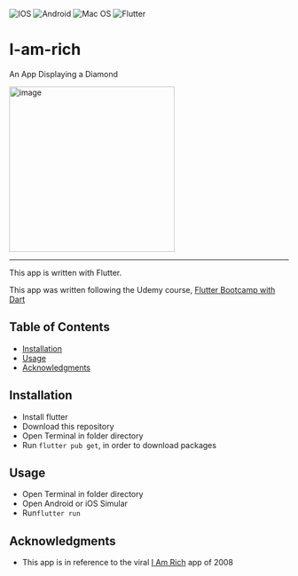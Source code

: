 ![IOS](https://img.shields.io/badge/iOS-000000?style=for-the-badge&logo=ios&logoColor=white) 
![Android](https://img.shields.io/badge/Android-3DDC84?style=for-the-badge&logo=android&logoColor=white) 
![Mac OS](https://img.shields.io/badge/mac%20os-000000?style=for-the-badge&logo=macos&logoColor=F0F0F0)
![Flutter](https://img.shields.io/badge/Flutter-%2302569B.svg?style=for-the-badge&logo=Flutter&logoColor=white)

# I-am-rich
An App Displaying a Diamond

<img width="298" alt="image" src="https://user-images.githubusercontent.com/79285555/177438438-0c037a49-a7cf-40ed-b135-6b273aa5fcbc.png">

<hr>

This app is written with Flutter.

This app was written following the Udemy course, [Flutter Bootcamp with Dart](https://www.udemy.com/share/101WB63@I7KpTocsdTfNyccwQV2UoebqwZlFV2Xpd5WY98MZMBfUmM9loW3brTbk3D0I4rV4dw==/)

## Table of Contents

- [Installation](#installation)
- [Usage](#usage)
- [Acknowledgments](#acknowledgments)

## Installation

- Install flutter
- Download this repository
- Open Terminal in folder directory
- Run `flutter pub get`, in order to download packages

## Usage

- Open Terminal in folder directory
- Open Android or iOS Simular
- Run`flutter run`


## Acknowledgments
- This app is in reference to the viral [I Am Rich](https://en.wikipedia.org/wiki/I_Am_Rich) app of 2008
